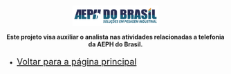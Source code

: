 <p align="center">
    <img src="../imagens/aeph-logo.png" width="200px">
</p>

<p align="center">
<b>Este projeto visa auxiliar o analista nas atividades relacionadas a telefonia da AEPH do Brasil.</b>
</p>


<div>

[BADGE1]: https://img.shields.io/badge/Página_principal-000?style=for-the-badge&logo=html



<!-- <h1 id="voltar">Voltar para a página principal</h1>

[![backend-simple][BADGE1]](../README.md)-->


</div>


- <p style="font-size:20px"> <a href="../README.md"> Voltar para a página principal</a></p>
